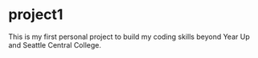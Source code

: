 # project1
This is my first personal project to build my coding skills beyond Year Up and Seattle Central College.
